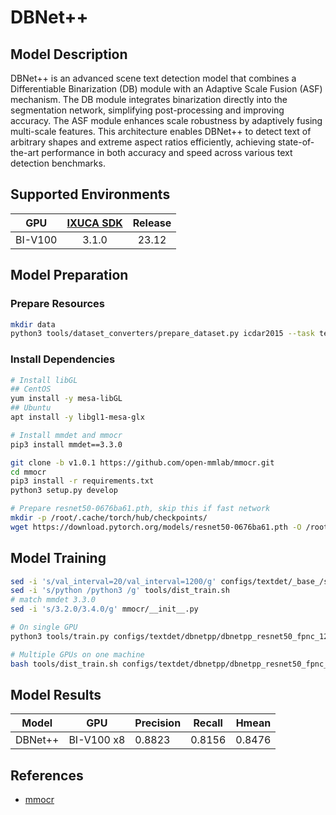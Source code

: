 # DBNet++

## Model Description

DBNet++ is an advanced scene text detection model that combines a Differentiable Binarization (DB) module with an
Adaptive Scale Fusion (ASF) mechanism. The DB module integrates binarization directly into the segmentation network,
simplifying post-processing and improving accuracy. The ASF module enhances scale robustness by adaptively fusing
multi-scale features. This architecture enables DBNet++ to detect text of arbitrary shapes and extreme aspect ratios
efficiently, achieving state-of-the-art performance in both accuracy and speed across various text detection benchmarks.

## Supported Environments

| GPU    | [IXUCA SDK](https://gitee.com/deep-spark/deepspark#%E5%A4%A9%E6%95%B0%E6%99%BA%E7%AE%97%E8%BD%AF%E4%BB%B6%E6%A0%88-ixuca) | Release |
| :----: | :----: | :----: |
| BI-V100 | 3.1.0     |  23.12  |

## Model Preparation

### Prepare Resources

```bash
mkdir data
python3 tools/dataset_converters/prepare_dataset.py icdar2015 --task textdet
```

### Install Dependencies

```bash
# Install libGL
## CentOS
yum install -y mesa-libGL
## Ubuntu
apt install -y libgl1-mesa-glx

# Install mmdet and mmocr
pip3 install mmdet==3.3.0

git clone -b v1.0.1 https://github.com/open-mmlab/mmocr.git
cd mmocr
pip3 install -r requirements.txt
python3 setup.py develop

# Prepare resnet50-0676ba61.pth, skip this if fast network
mkdir -p /root/.cache/torch/hub/checkpoints/
wget https://download.pytorch.org/models/resnet50-0676ba61.pth -O /root/.cache/torch/hub/checkpoints/resnet50-0676ba61.pth
```

## Model Training

```bash
sed -i 's/val_interval=20/val_interval=1200/g' configs/textdet/_base_/schedules/schedule_sgd_1200e.py
sed -i 's/python /python3 /g' tools/dist_train.sh
# match mmdet 3.3.0
sed -i 's/3.2.0/3.4.0/g' mmocr/__init__.py

# On single GPU
python3 tools/train.py configs/textdet/dbnetpp/dbnetpp_resnet50_fpnc_1200e_icdar2015.py

# Multiple GPUs on one machine
bash tools/dist_train.sh configs/textdet/dbnetpp/dbnetpp_resnet50_fpnc_1200e_icdar2015.py 8
```

## Model Results

| Model   | GPU        | Precision | Recall | Hmean  |
|---------|------------|-----------|--------|--------|
| DBNet++ | BI-V100 x8 | 0.8823    | 0.8156 | 0.8476 |

## References

- [mmocr](https://github.com/open-mmlab/mmocr/tree/v1.0.1/configs/textdet/dbnetpp)
